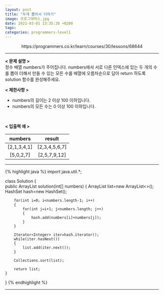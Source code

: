 ```yaml
---
layout: post
title: "두개 뽑아서 더하기"
image: 프로그래머스.jpg
date: 2021-03-01 13:35:20 +0200
tags:
categories: programmers-level1
---
```

<center> https://programmers.co.kr/learn/courses/30/lessons/68644</center>

***


**< 문제 설명 >**  
정수 배열 numbers가 주어집니다. numbers에서 서로 다른 인덱스에 있는 두 개의 수를 뽑아 더해서 만들 수 있는 모든 수를 배열에 오름차순으로 담아 return 하도록 solution 함수를 완성해주세요.      
  

**< 제한사항 >**
* numbers의 길이는 2 이상 100 이하입니다.
* numbers의 모든 수는 0 이상 100 이하입니다.
 <br>


**< 입출력 예 >**

|numbers|result|
|:---:|:---:| 
| [2,1,3,4,1] | [2,3,4,5,6,7] |
| [5,0,2,7] | [2,5,7,9,12] |

***




{% highlight java %}
import java.util.*;

class Solution {     
    public ArrayList<Integer> solution(int[] numbers) { 
        ArrayList<Integer> list=new ArrayList<>();
        HashSet<Integer> hash=new HashSet<Integer>(); 

        for(int i=0; i<numbers.length-1; i++)
        {
            for(int j=i+1; j<numbers.length; j++)
            {
                hash.add(numbers[i]+numbers[j]);
            }
        }
        
        Iterator<Integer> iter=hash.iterator(); 
        while(iter.hasNext()) 
        {
            list.add(iter.next()); 
        }
        
        Collections.sort(list); 
        
        return list;
    }
}
{% endhighlight %}

***
